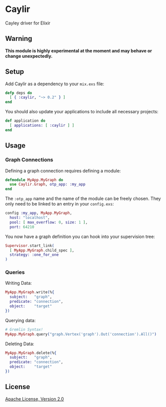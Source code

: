 # Caylir

Cayley driver for Elixir


## Warning

__This module is highly experimental at the moment and may behave or change unexpectedly.__


## Setup

Add Caylir as a dependency to your `mix.exs` file:

```elixir
defp deps do
  [ { :caylir, "~> 0.2" } ]
end
```

You should also update your applications to include all necessary projects:

```elixir
def application do
  [ applications: [ :caylir ] ]
end
```


## Usage

### Graph Connections

Defining a graph connection requires defining a module:

```elixir
defmodule MyApp.MyGraph do
  use Caylir.Graph, otp_app: :my_app
end
```

The `:otp_app` name and the name of the module can be freely chosen.
They only need to be linked to an entry in your `config.exs`:

```elixir
config :my_app, MyApp.MyGraph,
  host: "localhost",
  pool: [ max_overflow: 0, size: 1 ],
  port: 64210
```

You now have a graph definition you can hook into your supervision tree:

```elixir
Supervisor.start_link(
  [ MyApp.MyGraph.child_spec ],
  strategy: :one_for_one
)
```

### Queries

Writing Data:

```elixir
MyApp.MyGraph.write(%{
  subject:   "graph",
  predicate: "connection",
  object:    "target"
})
```

Querying data:

```elixir
# Gremlin Syntax!
MyApp.MyGraph.query("graph.Vertex('graph').Out('connection').All()")
```

Deleting Data:

```elixir
MyApp.MyGraph.delete(%{
  subject:   "graph",
  predicate: "connection",
  object:    "target"
})
```


## License

[Apache License, Version 2.0](http://www.apache.org/licenses/LICENSE-2.0)
